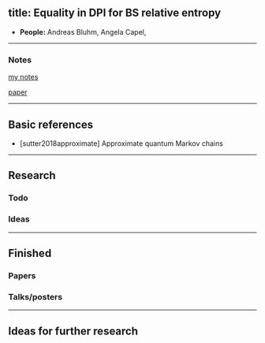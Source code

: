 
title: Equality in DPI for BS relative entropy
---


*  **People:** Andreas Bluhm, Angela Capel,  

---


### Notes


[my notes](NEW_BSentropy/notes.pdf)     


[paper](NEW_BSentropy/main.pdf)   

---


## Basic references

* [sutter2018approximate]  Approximate quantum Markov chains     


---

## Research





### Todo



### Ideas

---

## Finished

### Papers


### Talks/posters

---

## Ideas for further research

